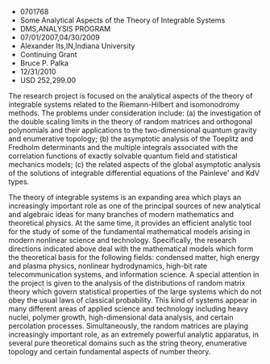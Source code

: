 
* 0701768
* Some Analytical Aspects of the Theory of Integrable Systems
* DMS,ANALYSIS PROGRAM
* 07/01/2007,04/30/2009
* Alexander Its,IN,Indiana University
* Continuing Grant
* Bruce P. Palka
* 12/31/2010
* USD 252,299.00

The research project is focused on the analytical aspects of the theory of
integrable systems related to the Riemann-Hilbert and isomonodromy methods. The
problems under consideration include: (a) the investigation of the double
scaling limits in the theory of random matrices and orthogonal polynomials and
their applications to the two-dimensional quantum gravity and enumerative
topology; (b) the asymptotic analysis of the Toeplitz and Fredholm determinants
and the multiple integrals associated with the correlation functions of exactly
solvable quantum field and statistical mechanics models; (c) the related aspects
of the global asymptotic analysis of the solutions of integrable differential
equations of the Painleve' and KdV types.

The theory of integrable systems is an expanding area which plays an
increasingly important role as one of the principal sources of new analytical
and algebraic ideas for many branches of modern mathematics and theoretical
physics. At the same time, it provides an efficient analytic tool for the study
of some of the fundamental mathematical models arising in modern nonlinear
science and technology. Specifically, the research directions indicated above
deal with the mathematical models which form the theoretical basis for the
following fields: condensed matter, high energy and plasma physics, nonlinear
hydrodynamics, high-bit rate telecommunication systems, and information science.
A special attention in the project is given to the analysis of the distributions
of random matrix theory which govern statistical properties of the large systems
which do not obey the usual laws of classical probability. This kind of systems
appear in many different areas of applied science and technology including heavy
nuclei, polymer growth, high-dimensional data analysis, and certain percolation
processes. Simultaneously, the random matrices are playing increasingly
important role, as an extremely powerful analytic apparatus, in several pure
theoretical domains such as the string theory, enumerative topology and certain
fundamental aspects of number theory.
